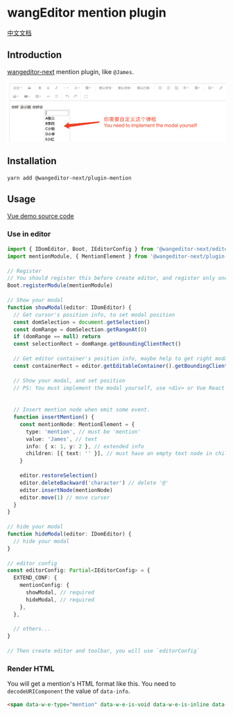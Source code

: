 # wangEditor mention plugin

[中文文档](./README.md)

## Introduction

[wangeditor-next](https://github.com/cycleccc/wangEditor-next) mention plugin, like `@James`.

![](./_img/demo.png)

## Installation

```shell
yarn add @wangeditor-next/plugin-mention
```

## Usage

[Vue demo source code](https://github.com/wangfupeng1988/vue2-wangeditor-demo/blob/master/src/components/MyEditorWithMention.vue)

### Use in editor

```ts
import { IDomEditor, Boot, IEditorConfig } from '@wangeditor-next/editor'
import mentionModule, { MentionElement } from '@wangeditor-next/plugin-mention'

// Register
// You should register this before create editor, and register only once (not repeatedly).
Boot.registerModule(mentionModule)

// Show your modal
function showModal(editor: IDomEditor) {
  // Get cursor's position info, to set modal position
  const domSelection = document.getSelection()
  const domRange = domSelection.getRangeAt(0)
  if (domRange == null) return
  const selectionRect = domRange.getBoundingClientRect()

  // Get editor container's position info, maybe help to get right modal position
  const containerRect = editor.getEditableContainer().getBoundingClientRect()

  // Show your modal, and set position
  // PS: You must implement the modal yourself, use <div> or Vue React component


  // Insert mention node when emit some event.
  function insertMention() {
    const mentionNode: MentionElement = {
      type: 'mention', // must be 'mention'
      value: 'James', // text
      info: { x: 1, y: 2 }, // extended info
      children: [{ text: '' }], // must have an empty text node in children
    }

    editor.restoreSelection()
    editor.deleteBackward('character') // delete '@'
    editor.insertNode(mentionNode)
    editor.move(1) // move curser
  }
}

// hide your modal
function hideModal(editor: IDomEditor) {
  // hide your modal
}

// editor config
const editorConfig: Partial<IEditorConfig> = {
  EXTEND_CONF: {
    mentionConfig: {
      showModal, // required
      hideModal, // required
    },
  },

  // others...
}

// Then create editor and toolbar, you will use `editorConfig`
```

### Render HTML

You will get a mention's HTML format like this. You need to `decodeURIComponent` the value of `data-info`.

```html
<span data-w-e-type="mention" data-w-e-is-void data-w-e-is-inline data-value="James" data-info="%7B%22x%22%3A10%7D">@James</span>
```


